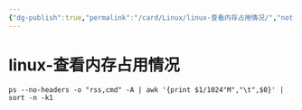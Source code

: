 ```yaml
---
{"dg-publish":true,"permalink":"/card/Linux/linux-查看内存占用情况/","noteIcon":"2","created":"2023-01-04T15:23:34+08:00","updated":"2024-02-02T12:07:52+08:00"}
---
```



# linux-查看内存占用情况

```Shell
ps --no-headers -o "rss,cmd" -A | awk '{print $1/1024"M","\t",$0}' | sort -n -k1
```
